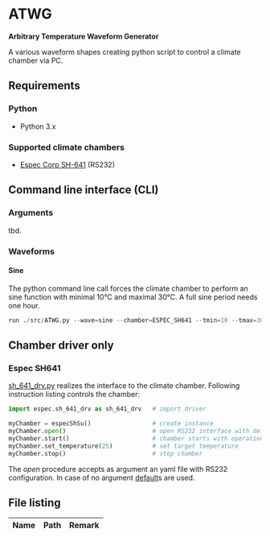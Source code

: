 # ATWG
__Arbitrary Temperature Waveform Generator__

A various waveform shapes creating python script to control a climate chamber via PC.


## Requirements

### Python
 * Python 3.x

### Supported climate chambers
 * [Espec Corp SH-641](https://espec.com/na/products/model/sh_641) (RS232)


## Command line interface (CLI)

### Arguments
tbd.

### Waveforms

#### Sine

The python command line call forces the climate chamber to perform an sine function with minimal 10°C and maximal 30°C. A full sine period needs one hour.

```python
run ./src/ATWG.py --wave=sine --chamber=ESPEC_SH641 --tmin=10 --tmax=30 --period=1h
```


## Chamber driver only

### Espec SH641
[sh_641_drv.py](https://github.com/akaeba/ATWG/blob/master/espec/sh_641_drv.py) realizes the interface to the climate chamber. Following instruction listing controls the chamber:

```python
import espec.sh_641_drv as sh_641_drv   # import driver

myChamber = especShSu()                 # create instance
myChamber.open()                        # open RS232 interface with defaults
myChamber.start()                       # chamber starts with operation
myChamber.set_temperature(25)           # set target temperature
myChamber.stop()                        # stop chamber
```

The _open_ procedure accepts as argument an yaml file with RS232 configuration. In case of no argument [default](https://github.com/akaeba/ATWG/blob/master/espec/sh_if_default.yaml)s are used.


## File listing

| Name | Path | Remark |
| ---- | ---- | ------ |
